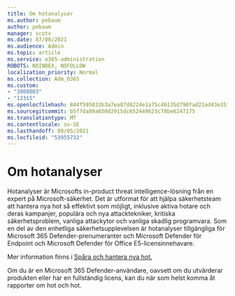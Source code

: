 ```yaml
---
title: Om hotanalyser
ms.author: pebaum
author: pebaum
manager: scotv
ms.date: 07/08/2021
ms.audience: Admin
ms.topic: article
ms.service: o365-administration
ROBOTS: NOINDEX, NOFOLLOW
localization_priority: Normal
ms.collection: Adm_O365
ms.custom:
- "3000003"
- "12315"
ms.openlocfilehash: 844f595033b3a7ea87d8224e1a75c4b135d790fad21ad43e35784b951f312cc5
ms.sourcegitcommit: b5f7da89a650d2915dc652449623c78be6247175
ms.translationtype: MT
ms.contentlocale: sv-SE
ms.lasthandoff: 08/05/2021
ms.locfileid: "53955732"
---
```

# <a name="about-threat-analytics"></a>Om hotanalyser

Hotanalyser är Microsofts in-product threat intelligence-lösning från en expert på Microsoft-säkerhet. Det är utformat för att hjälpa säkerhetsteam att hantera nya hot så effektivt som möjligt, inklusive aktiva hotare och deras kampanjer, populära och nya attacktekniker, kritiska säkerhetsproblem, vanliga attackytor och vanliga skadlig programvara. Som en del av den enhetliga säkerhetsupplevelsen är hotanalyser tillgängliga för Microsoft 365 Defender-prenumeranter och Microsoft Defender för Endpoint och Microsoft Defender för Office E5-licensinnehavare. 

Mer information finns i [Spåra och hantera nya hot.](/microsoft-365/security/defender/threat-analytics)

Om du är en Microsoft 365 Defender-användare, oavsett om du utvärderar produkten eller har en fullständig licens, kan du när som helst komma åt rapporter om hot och hot. 